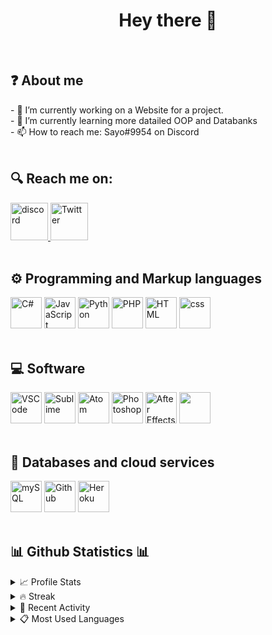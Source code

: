 <div align="center">
    <h1> Hey there 👋 </h1>
</div>

<br>

<div>
    <h2>❓ About me </h2>
    - 🔭 I’m currently working on a Website for a project. <br>
    - 🌱 I’m currently learning more datailed OOP and Databanks <br>
    - 📫 How to reach me: Sayo#9954 on Discord <br>
</div>

<br>

<div>
    <h2>🔍 Reach me on: </h2>
    <div>
        <a href ="https://discord.com/users/496374916501864448" target="_blanc">
            <img height="60px" src="https://brandslogos.com/wp-content/uploads/images/large/discord-logo.png" alt="discord"> 
        </a>  
        <a href="https://twitter.com/Not_Sayo" target="_blanc">
            <img height="60px" src="https://assets.stickpng.com/images/580b57fcd9996e24bc43c53e.png" alt="Twitter">
        </a>
    </div>
</div>

<br>

<div>
    <h2> ⚙ Programming and Markup languages </h2>
    <img height="50px" src="https://github.com/yurijserrano/Github-Profile-Readme-Logos/blob/master/programming%20languages/c%23.svg" alt="C#">
    <img height="50px" src="https://github.com/yurijserrano/Github-Profile-Readme-Logos/blob/master/programming%20languages/javascript.svg" alt="JavaScript">
    <img height="50px" src="https://github.com/yurijserrano/Github-Profile-Readme-Logos/blob/master/programming%20languages/python.svg" alt="Python">
    <img height="50px" src="https://github.com/yurijserrano/Github-Profile-Readme-Logos/blob/master/programming%20languages/php.png" alt="PHP">
    <img height="50px" src="https://github.com/yurijserrano/Github-Profile-Readme-Logos/blob/master/others/html.svg" alt="HTML">
    <img height="50px" src="https://github.com/yurijserrano/Github-Profile-Readme-Logos/blob/master/others/css.svg" alt="css">
</div>

<br>

<div>
    <h2> 💻 Software </h2>
    <img height="50px" src="https://github.com/yurijserrano/Github-Profile-Readme-Logos/blob/master/text%20editors/vscode.svg" alt="VSCode">
    <img height="50px" src="https://github.com/yurijserrano/Github-Profile-Readme-Logos/blob/master/text%20editors/sublime.svg" alt="Sublime"> 
    <img height="50px" src ="https://github.com/yurijserrano/Github-Profile-Readme-Logos/blob/master/text%20editors/atom.svg" alt="Atom">
    <img height="50px" src="https://github.com/yurijserrano/Github-Profile-Readme-Logos/blob/master/tools/photoshop.png" alt="Photoshop">
    <img height="50px" src="https://github.com/yurijserrano/Github-Profile-Readme-Logos/blob/master/tools/after-effects.png" alt="After Effects">
    <img height="50px" src="" alt="">
</div>

<br>

<div>
    <h2>📁 Databases and cloud services </h2>
    <img height="50px" src="https://download.logo.wine/logo/MySQL/MySQL-Logo.wine.png" alt="mySQL">
    <img height="50px" src="https://spng.pngfind.com/pngs/s/176-1766942_our-github-repos-are-here-github-icon-hd.png" alt="Github">
    <img height="50px" src="https://github.com/yurijserrano/Github-Profile-Readme-Logos/blob/master/cloud/heroku.svg" alt="Heroku">
    
</div>

<br>

<div>
    <h2>📊 Github Statistics 📊 </h2>
    <details> <br>
        <summary> 📈 Profile Stats </summary>
            <img src="https://github-readme-stats.vercel.app/api?username=notsayo&show_icons=true&theme=synthwave" alt="Statistics"> <br> <br>
    </details>
    <details> <br>
        <summary> 🔥 Streak </summary>
            <img src="https://streak-stats.demolab.com?user=notsayo&theme=dark&hide_border=true" alt="Streak"> <br> <br>
    </details>
    <details> <br>
        <summary>🔧 Recent Activity </summary>
            <img src="https://github-readme-activity-graph.cyclic.app/graph?username=notsayo&theme=tokyo-night" alt="Contribution Graph"> <br> <br>
    </details>
    <details> <br>
        <summary>📋 Most Used Languages </summary>
            <img src="https://github-readme-stats.vercel.app/api/top-langs/?username=notsayo&theme=tokyonight" alt="Most used languages"> <br> <br>
    </details>
</div>




<!--
**NotSayo/notsayo** is a ✨ _special_ ✨ repository because its `README.md` (this file) appears on your GitHub profile.

Here are some ideas to get you started:

- 🔭 I’m currently working on ...
- 🌱 I’m currently learning ...
- 👯 I’m looking to collaborate on ...
- 🤔 I’m looking for help with ...
- 💬 Ask me about ...
- 📫 How to reach me: ...
- 😄 Pronouns: ...
- ⚡ Fun fact: ...
-->
